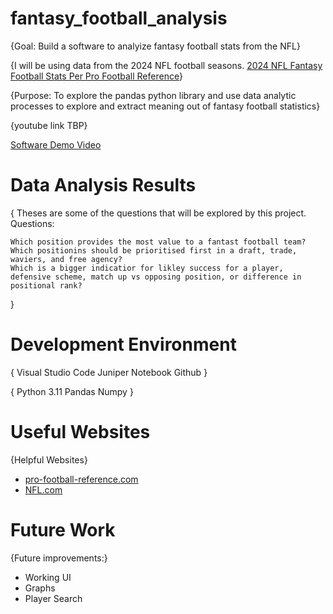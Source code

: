 # fantasy_football_analysis

{Goal: Build a software to analyize fantasy football stats from the NFL}

{I will be using data from the 2024 NFL football seasons.  [2024 NFL Fantasy Football Stats Per Pro Football Reference](https://www.pro-football-reference.com/years/2024/fantasy.htm)}

{Purpose: To explore the pandas python library and use data analytic processes to explore and extract meaning out of fantasy football statistics}

{youtube link TBP}

[Software Demo Video](http://youtube.link.goes.here)

# Data Analysis Results

{
    Theses are some of the questions that will be explored by this project.
    Questions:

    Which position provides the most value to a fantast football team? 
    Which positionins should be prioritised first in a draft, trade, waviers, and free agency?
    Which is a bigger indicatior for likley success for a player, defensive scheme, match up vs opposing position, or difference in positional rank? 
}

# Development Environment

{
    Visual Studio Code 
    Juniper Notebook
    Github
}

{
    Python 3.11 
    Pandas
    Numpy 
}

# Useful Websites

{Helpful Websites}
* [pro-football-reference.com](https://www.pro-football-reference.com/years/2024/fantasy.htm)
* [NFL.com](http://nfl.com)

# Future Work

{Future improvements:}
* Working UI
* Graphs
* Player Search